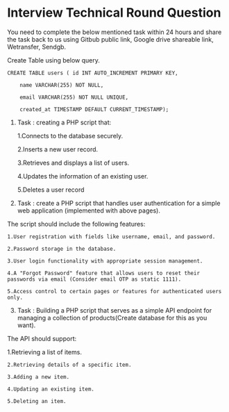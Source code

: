 # Interview Technical Round Question
You need to complete the below mentioned task within 24 hours and share the task back to us using Gitbub public link, Google drive shareable link, Wetransfer, Sendgb.
 
Create Table using below query.

    CREATE TABLE users ( id INT AUTO_INCREMENT PRIMARY KEY,
 
        name VARCHAR(255) NOT NULL,
 
        email VARCHAR(255) NOT NULL UNIQUE,
 
        created_at TIMESTAMP DEFAULT CURRENT_TIMESTAMP);
 
1. Task : creating a PHP script that:
 
    1.Connects to the database securely.
 
    2.Inserts a new user record.
 
    3.Retrieves and displays a list of users.
 
    4.Updates the information of an existing user.
 
    5.Deletes a user record
 
2. Task : create a PHP script that handles user authentication for a simple web application (implemented with above pages).
 
The script should include the following features:
 
    1.User registration with fields like username, email, and password.
 
    2.Password storage in the database.
 
    3.User login functionality with appropriate session management.
 
    4.A "Forgot Password" feature that allows users to reset their passwords via email (Consider email OTP as static 1111).
 
    5.Access control to certain pages or features for authenticated users only.
 
3. Task : Building a PHP script that serves as a simple API endpoint for managing a collection of products(Create database for this as you want).
 
The API should support:
 
   1.Retrieving a list of items.
 
    2.Retrieving details of a specific item.
 
    3.Adding a new item.
 
    4.Updating an existing item.
 
    5.Deleting an item.
